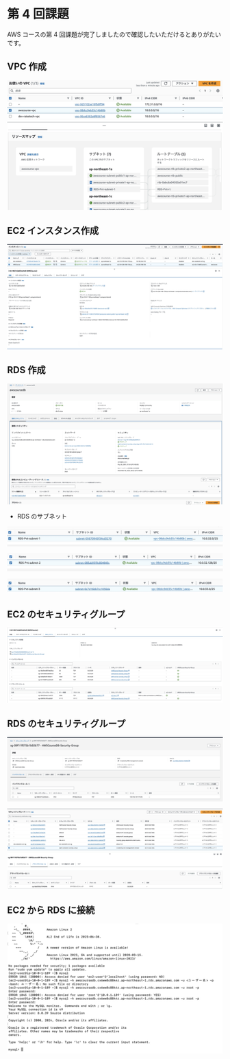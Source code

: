 # 第 4 回課題

AWS コースの第 4 回課題が完了しましたので確認したいただけるとありがたいです。

## VPC 作成

![](./images/VPC.jpeg)

## EC2 インスタンス作成

![](./images/EC2v2.jpeg)

## RDS 作成

![](./images/RDSv2.jpeg)

- RDS のサブネット

![](./images/sub1.jpeg)

![](./images/sub2.jpeg)

![](./images/sub3.jpeg)

## EC2 のセキュリティグループ

![](./images/EC2Sv2.jpeg)

## RDS のセキュリティグループ

![](./images/RDSS1v2.jpeg)

![](./images/RDSS2v2.jpeg)

## EC2 から RDS に接続

![](./images/RDSinEC2.jpeg)
